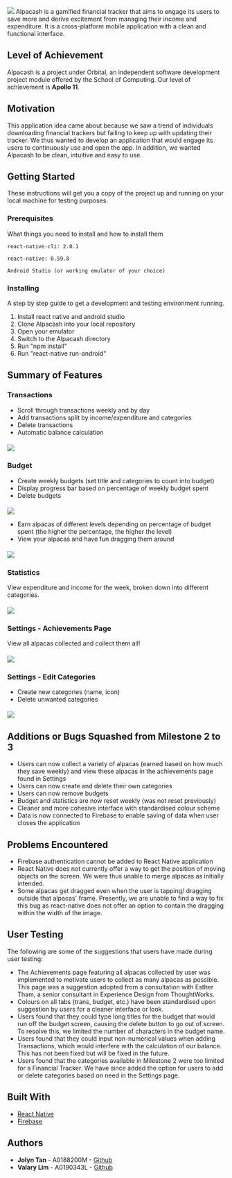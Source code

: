 ![](readme_images/alpacash.png)
Alpacash is a gamified financial tracker that aims to engage its users to save more and derive excitement from managing their income and expenditure. It is a cross-platform mobile application with a clean and functional interface.

## Level of Achievement
Alpacash is a project under Orbital, an independent software development project module offered by the School of Computing. Our level of achievement is **Apollo 11**.

## Motivation
This application idea came about because we saw a trend of individuals downloading financial trackers but failing to keep up with updating their tracker. We thus wanted to develop an application that would engage its users to continuously use and open the app. In addition, we wanted Alpacash to be clean, intuitive and easy to use.

## Getting Started
These instructions will get you a copy of the project up and running on your local machine for testing purposes. 

### Prerequisites
What things you need to install and how to install them
```
react-native-cli: 2.0.1
```
```
react-native: 0.59.8
```
```
Android Studio (or working emulator of your choice)
```

### Installing
A step by step guide to get a development and testing environment running.
1. Install react native and android studio
2. Clone Alpacash into your local repository
3. Open your emulator
4. Switch to the Alpacash directory
5. Run "npm install"
6. Run "react-native run-android"

## Summary of Features
### Transactions
* Scroll through transactions weekly and by day
* Add transactions split by income/expenditure and categories
* Delete transactions
* Automatic balance calculation

#### 
![](readme_images/transactions.gif)

### Budget
* Create weekly budgets (set title and categories to count into budget)
* Display progress bar based on percentage of weekly budget spent
* Delete budgets
#### 
![](readme_images/budget.gif)

* Earn alpacas of different levels depending on percentage of budget spent (the higher the percentage, the higher the level)
* View your alpacas and have fun dragging them around
#### 
![](readme_images/drag_alpacas.gif)

### Statistics
View expenditure and income for the week, broken down into different categories.
#### 
![](readme_images/statistics.gif)

### Settings - Achievements Page
View all alpacas collected and collect them all!
#### 
![](readme_images/achievements.gif)

### Settings - Edit Categories
* Create new categories (name, icon)
* Delete unwanted categories
#### 
![](readme_images/edit_categories.gif)

## Additions or Bugs Squashed from Milestone 2 to 3
* Users can now collect a variety of alpacas (earned based on how much they save weekly) and view these alpacas in the achievements page found in Settings
* Users can now create and delete their own categories
* Users can now remove budgets
* Budget and statistics are now reset weekly (was not reset previously)
* Cleaner and more cohesive interface with standardised colour scheme
* Data is now connected to Firebase to enable saving of data when user closes the application

## Problems Encountered
* Firebase authentication cannot be added to React Native application
* React Native does not currently offer a way to get the position of moving objects on the screen. We were thus unable to merge alpacas as initially intended.
* Some alpacas get dragged even when the user is tapping/ dragging outside that alpacas' frame. Presently, we are unable to find a way to fix this bug as react-native does not offer an option to contain the dragging within the width of the image.

## User Testing
The following are some of the suggestions that users have made during user testing:
* The Achievements page featuring all alpacas collected by user was implemented to motivate users to collect as many alpacas as possible. This page was a suggestion adopted from a consultation with Esther Tham, a senior consultant in Experience Design from ThoughtWorks.
* Colours on all tabs (trans, budget, etc.) have been standardised upon suggestion by users for a cleaner interface or look.
* Users found that they could type long titles for the budget that would run off the budget screen, causing the delete button to go out of screen. To resolve this, we limited the number of characters in the budget name.
* Users found that they could input non-numerical values when adding Transactions, which would interfere with the calculation of our balance. This has not been fixed but will be fixed in the future.
* Users found that the categories available in Milestone 2 were too limited for a Financial Tracker. We have since added the option for users to add or delete categories based on need in the Settings page. 

## Built With
* [React Native](https://facebook.github.io/react-native/)
* [Firebase](https://firebase.google.com/)

## Authors
* **Jolyn Tan** - A0188200M - [Github](https://github.com/jolynnn8D)
* **Valary Lim** - A0190343L - [Github](https://github.com/ValaryLim)